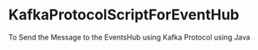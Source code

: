 # KafkaProtocolScriptForEventHub
To Send the Message to the EventsHub using Kafka Protocol using Java 
